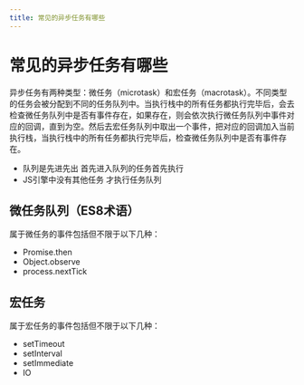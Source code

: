 ```yaml
---
title: 常见的异步任务有哪些
---
```

# 常见的异步任务有哪些


异步任务有两种类型：微任务（microtask）和宏任务（macrotask）。不同类型的任务会被分配到不同的任务队列中。当执行栈中的所有任务都执行完毕后，会去检查微任务队列中是否有事件存在，如果存在，则会依次执行微任务队列中事件对应的回调，直到为空。然后去宏任务队列中取出一个事件，把对应的回调加入当前执行栈，当执行栈中的所有任务都执行完毕后，检查微任务队列中是否有事件存在。

- 队列是先进先出 首先进入队列的任务首先执行
- JS引擎中没有其他任务 才执行任务队列
## 微任务队列（ES8术语）
属于微任务的事件包括但不限于以下几种：
 - Promise.then
 - Object.observe
 - process.nextTick
## 宏任务

属于宏任务的事件包括但不限于以下几种：

 - setTimeout
 - setInterval
 - setImmediate
 - IO